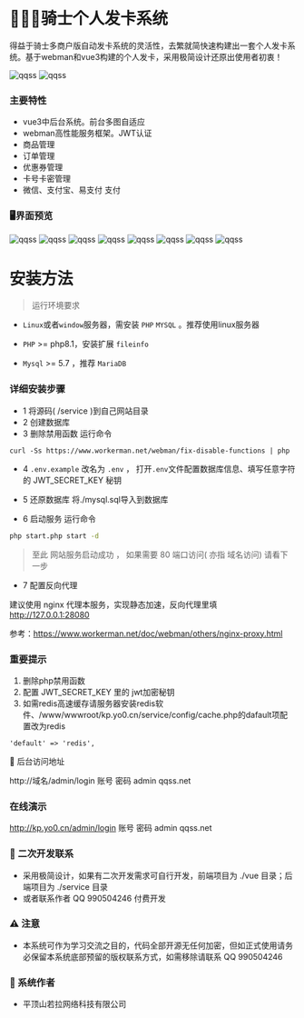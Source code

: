 
# 🚀🚀🚀骑士个人发卡系统

得益于骑士多商户版自动发卡系统的灵活性，去繁就简快速构建出一套个人发卡系统。基于webman和vue3构建的个人发卡，采用极简设计还原出使用者初衷！

<img src="./imgs/1.jpg" alt="qqss" >
<img src="./imgs/4.jpg" alt="qqss" >

### 主要特性

+ vue3中后台系统。前台多图自适应
+ webman高性能服务框架。JWT认证
+ 商品管理
+ 订单管理
+ 优惠券管理
+ 卡号卡密管理
+ 微信、支付宝、易支付 支付

### 🖥️界面预览

<img src="./imgs/2.jpg" alt="qqss" >
<img src="./imgs/3.jpg" alt="qqss" >
<img src="./imgs/5.jpg" alt="qqss" >
<img src="./imgs/6.jpg" alt="qqss" >
<img src="./imgs/7.jpg" alt="qqss" >
<img src="./imgs/8.jpg" alt="qqss" >
<img src="./imgs/9.jpg" alt="qqss" >
<img src="./imgs/10.jpg" alt="qqss" >

# 安装方法

> 运行环境要求
* `Linux`或者`window`服务器，需安装 `PHP`  `MYSQL` 。推荐使用linux服务器 

* `PHP`  >= php8.1，安装扩展 `fileinfo`

* `Mysql` >= 5.7 ，推荐 `MariaDB`

### 详细安装步骤

+ 1 将源码( /service )到自己网站目录
+ 2 创建数据库
+ 3 删除禁用函数 运行命令
```
curl -Ss https://www.workerman.net/webman/fix-disable-functions | php
```
+ 4
    `.env.example` 改名为 `.env` ，
    打开`.env`文件配置数据库信息、填写任意字符的 JWT_SECRET_KEY 秘钥

+ 5 还原数据库
   将./mysql.sql导入到数据库
+ 6 启动服务 运行命令 
```bash
php start.php start -d
```
> 至此 网站服务启动成功 ， 如果需要 80 端口访问( 亦指 域名访问) 请看下一步
 
+ 7  配置反向代理

建议使用 nginx 代理本服务，实现静态加速，反向代理里填  http://127.0.0.1:28080

参考：https://www.workerman.net/doc/webman/others/nginx-proxy.html


### 重要提示
1. 删除php禁用函数
2. 配置 JWT_SECRET_KEY 里的 jwt加密秘钥
3. 如需redis高速缓存请服务器安装redis软件、/www/wwwroot/kp.yo0.cn/service/config/cache.php的dafault项配置改为redis
```
'default' => 'redis',
```


 👀 后台访问地址

http://域名/admin/login  账号 密码 admin  qqss.net

### 在线演示

http://kp.yo0.cn/admin/login   账号 密码 admin  qqss.net


### 🧐 二次开发联系
+ 采用极简设计，如果有二次开发需求可自行开发，前端项目为 ./vue 目录；后端项目为 ./service 目录 
+ 或者联系作者  QQ 990504246 付费开发
### ⚠️ 注意
+ 本系统可作为学习交流之目的，代码全部开源无任何加密，但如正式使用请务必保留本系统底部预留的版权联系方式，如需移除请联系 QQ 990504246
### 🐹 系统作者
+ 平顶山若拉网络科技有限公司